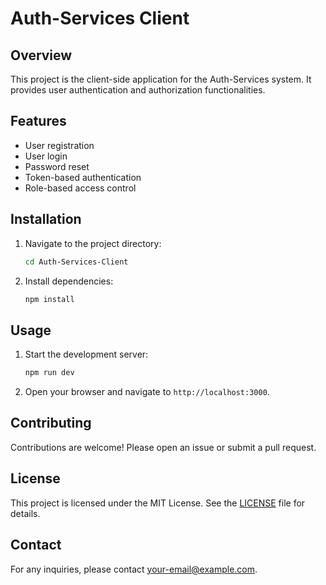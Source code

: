 # Auth-Services Client

## Overview

This project is the client-side application for the Auth-Services system. It provides user authentication and authorization functionalities.

## Features

- User registration
- User login
- Password reset
- Token-based authentication
- Role-based access control

## Installation

1. Navigate to the project directory:
   ```sh
   cd Auth-Services-Client
   ```
2. Install dependencies:
   ```sh
   npm install
   ```

## Usage

1. Start the development server:
   ```sh
   npm run dev
   ```
2. Open your browser and navigate to `http://localhost:3000`.

## Contributing

Contributions are welcome! Please open an issue or submit a pull request.

## License

This project is licensed under the MIT License. See the [LICENSE](LICENSE) file for details.

## Contact

For any inquiries, please contact [your-email@example.com](mailto:your-email@example.com).

